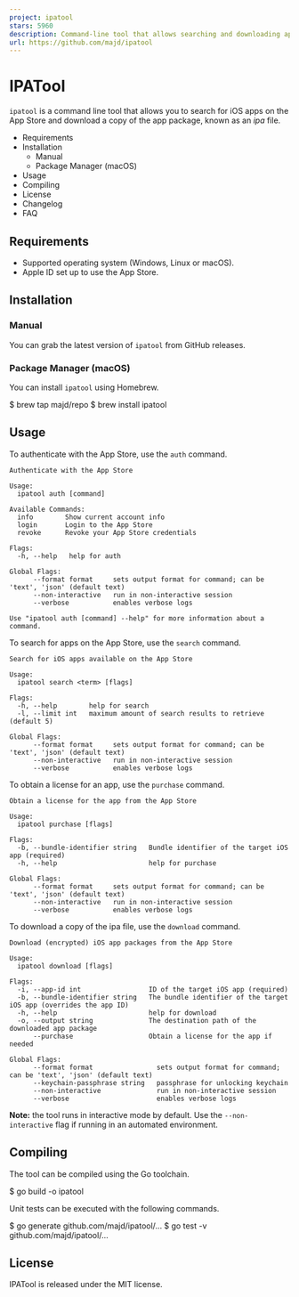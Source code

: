 ```yaml
---
project: ipatool
stars: 5960
description: Command-line tool that allows searching and downloading app packages (known as ipa files) from the iOS App Store
url: https://github.com/majd/ipatool
---
```


IPATool
=======

`ipatool` is a command line tool that allows you to search for iOS apps on the App Store and download a copy of the app package, known as an _ipa_ file.

-   Requirements
-   Installation
    -   Manual
    -   Package Manager (macOS)
-   Usage
-   Compiling
-   License
-   Changelog
-   FAQ

Requirements
------------

-   Supported operating system (Windows, Linux or macOS).
-   Apple ID set up to use the App Store.

Installation
------------

### Manual

You can grab the latest version of `ipatool` from GitHub releases.

### Package Manager (macOS)

You can install `ipatool` using Homebrew.

$ brew tap majd/repo
$ brew install ipatool

Usage
-----

To authenticate with the App Store, use the `auth` command.

```
Authenticate with the App Store

Usage:
  ipatool auth [command]

Available Commands:
  info        Show current account info
  login       Login to the App Store
  revoke      Revoke your App Store credentials

Flags:
  -h, --help   help for auth

Global Flags:
      --format format     sets output format for command; can be 'text', 'json' (default text)
      --non-interactive   run in non-interactive session
      --verbose           enables verbose logs

Use "ipatool auth [command] --help" for more information about a command.
```

To search for apps on the App Store, use the `search` command.

```
Search for iOS apps available on the App Store

Usage:
  ipatool search <term> [flags]

Flags:
  -h, --help        help for search
  -l, --limit int   maximum amount of search results to retrieve (default 5)

Global Flags:
      --format format     sets output format for command; can be 'text', 'json' (default text)
      --non-interactive   run in non-interactive session
      --verbose           enables verbose logs
```

To obtain a license for an app, use the `purchase` command.

```
Obtain a license for the app from the App Store

Usage:
  ipatool purchase [flags]

Flags:
  -b, --bundle-identifier string   Bundle identifier of the target iOS app (required)
  -h, --help                       help for purchase

Global Flags:
      --format format     sets output format for command; can be 'text', 'json' (default text)
      --non-interactive   run in non-interactive session
      --verbose           enables verbose logs
```

To download a copy of the ipa file, use the `download` command.

```
Download (encrypted) iOS app packages from the App Store

Usage:
  ipatool download [flags]

Flags:
  -i, --app-id int                 ID of the target iOS app (required)
  -b, --bundle-identifier string   The bundle identifier of the target iOS app (overrides the app ID)
  -h, --help                       help for download
  -o, --output string              The destination path of the downloaded app package
      --purchase                   Obtain a license for the app if needed

Global Flags:
      --format format                sets output format for command; can be 'text', 'json' (default text)
      --keychain-passphrase string   passphrase for unlocking keychain
      --non-interactive              run in non-interactive session
      --verbose                      enables verbose logs
```

**Note:** the tool runs in interactive mode by default. Use the `--non-interactive` flag if running in an automated environment.

Compiling
---------

The tool can be compiled using the Go toolchain.

$ go build -o ipatool

Unit tests can be executed with the following commands.

$ go generate github.com/majd/ipatool/...
$ go test -v github.com/majd/ipatool/...

License
-------

IPATool is released under the MIT license.
